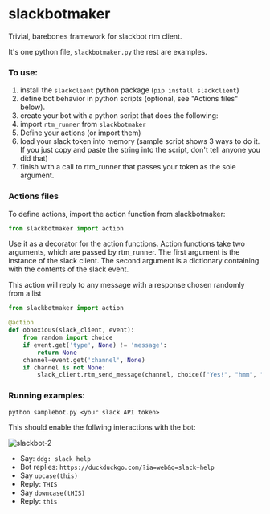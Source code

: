 # slackbotmaker
Trivial, barebones framework for slackbot rtm client. 

It's one python file, `slackbotmaker.py` the rest are examples.

### To use:

1.  install the `slackclient` python package (`pip install slackclient`)
1.  define bot behavior in python scripts (optional, see "Actions files" below).
2.  create your bot with a python script that does the following:
  1.  import `rtm_runner` from `slackbotmaker`
  2.  Define your actions (or import them)
  3.  load your slack token into memory (sample script shows 3 ways to do it.  If you just copy and paste the string into the script, don't tell anyone you did that)
  4.  finish with a call to rtm_runner that passes your token as the sole argument.

### Actions files

To define actions, import the action function from slackbotmaker:

```Python
from slackbotmaker import action
```

Use it as a decorator for the action functions.  Action functions take two arguments, which are passed by rtm_runner.  The first argument is the instance of the slack client.  The second argument is a dictionary containing with the contents of the slack event.

This action will reply to any message with a response chosen randomly from a list

```Python
from slackbotmaker import action

@action
def obnoxious(slack_client, event):
    from random import choice
    if event.get('type', None) != 'message':
        return None
    channel=event.get('channel', None)
    if channel is not None:
        slack_client.rtm_send_message(channel, choice(["Yes!", "hmm", "oic", "mos def", "oh :("]))

```

### Running examples:


```
python samplebot.py <your slack API token>
```

This should enable the follwing interactions with the bot:

![slackbot-2](https://cloud.githubusercontent.com/assets/8546901/17352486/ce38502c-5904-11e6-972b-62d7faef88e9.png)

- Say: `ddg: slack help`
- Bot replies: `https://duckduckgo.com/?ia=web&q=slack+help`
- Say `upcase(this)`
- Reply: `THIS`
- Say `downcase(tHIS)`
- Reply: `this`
